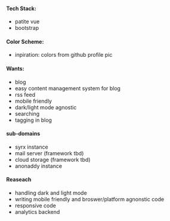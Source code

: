 #### Tech Stack:
* patite vue
* bootstrap

#### Color Scheme:
* inpiration: colors from github profile pic

#### Wants:
* blog
* easy content management system for blog
* rss feed
* mobile friendly
* dark/light mode agnostic
* searching
* tagging in blog

#### sub-domains
* syrx instance
* mail server (framework tbd)
* cloud storage (framework tbd)
* anonaddy instance

#### Reaseach
* handling dark and light mode
* writing mobile friendly and broswer/platform agnonstic code
* responsive code
* analytics backend

